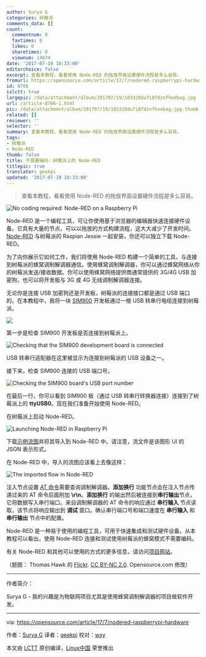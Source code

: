 ```yaml
---
author: Surya G
categories: 树莓派
comments_data: []
count:
  commentnum: 0
  favtimes: 0
  likes: 0
  sharetimes: 0
  viewnum: 14674
date: '2017-07-19 10:33:00'
editorchoice: false
excerpt: 查看本教程，看看使用 Node-RED 的拖放界面设置硬件流程是多么容易。
fromurl: https://opensource.com/article/17/7/nodered-raspberrypi-hardware
id: 8706
islctt: true
largepic: /data/attachment/album/201707/19/103328du7i87dznfheebag.jpg
url: /article-8706-1.html
pic: /data/attachment/album/201707/19/103328du7i87dznfheebag.jpg.thumb.jpg
related: []
reviewer: ''
selector: ''
summary: 查看本教程，看看使用 Node-RED 的拖放界面设置硬件流程是多么容易。
tags:
- 树莓派
- Node-RED
thumb: false
title: 不需要编码：树莓派上的 Node-RED
titlepic: true
translator: geekpi
updated: '2017-07-19 10:33:00'
---
```



> 
> 查看本教程，看看使用 Node-RED 的拖放界面设置硬件流程是多么容易。
> 
> 
> 


![No coding required: Node-RED on a Raspberry Pi](/data/attachment/album/201707/19/103328du7i87dznfheebag.jpg "No coding required: Node-RED on a Raspberry Pi")


Node-RED 是一个编程工具，可让你使用基于浏览器的编辑器快速连接硬件设备。它具有大量的节点，可以以拖放的方式构建流程，这大大减少了开发时间。[Node-RED](https://nodered.org/) 与树莓派的 Raspian Jessie 一起安装，你还可以独立下载 Node-RED。


为了向你展示它如何工作，我们将使用 Node-RED 构建一个简单的工具，与连接到树莓派的蜂窝调制解调器通信。使用蜂窝调制解调器，你可以通过蜂窝网络从你的树莓派发送/接收数据。你可以使用蜂窝网络提供商通常提供的 3G/4G USB 加密狗，也可以将开发板与 3G 或 4G 无线调制解调器连接。


无论你是连接 USB 加密狗还是开发板，树莓派的连接接口都是通过 USB 端口的。在本教程中，我将一块 [SIM900](http://m2msupport.net/m2msupport/simcom-sim900-gprs-2g-module/) 开发板通过一根 USB 转串行电缆连接到树莓派。


![](/data/attachment/album/201707/19/103440h111of23m9ym3wic.jpg)


第一步是检查 SIM900 开发板是否连接到树莓派上。


![Checking that the SIM900 development board is connected](/data/attachment/album/201707/19/103330secjmimks4lctlpa.png "Checking that the SIM900 development board is connected")


USB 转串行适配器在这里被显示为连接到树莓派的 USB 设备之一。


接下来，检查 SIM900 连接的 USB 端口号。


![Checking the SIM900 board's USB port number](/data/attachment/album/201707/19/103330dvsfoqrmvbgmdbz1.png "Checking the SIM900 board's USB port number")


在最后一行，你可以看到 SIM900 板（通过 USB 转串行转换器连接）连接到了树莓派上的 **ttyUSB0**。现在我们准备开始使用 Node-RED。


在树莓派上启动 Node-RED。


![​​​​Launching Node-RED in Raspberry Pi](/data/attachment/album/201707/19/103331snpf5ap8r2jnvgrp.png "​​​​Launching Node-RED in Raspberry Pi")


下载[示例流图](http://m2msupport.net/m2msupport/wp-content/themes/admired/Node-RED/modem_commands)并将其导入到 Node-RED 中。请注意，流文件是该图形 UI 的 JSON 表示形式。


在 Node-RED 中，导入的流图应该看上去像这样：


![The imported flow in Node-RED](/data/attachment/album/201707/19/103331yam7i259pphohp3h.png "The imported flow in Node-RED")


注入节点设置 [AT 命令](http://m2msupport.net/m2msupport/software-and-at-commands-for-m2m-modules/)需要查询调制解调器。**添加换行** 功能节点会在注入节点传递过来的 AT 命令后面附加 **\r\n**。**添加换行** 的输出然后被连接到**串行输出**节点，它将数据写入串行端口。来自调制解调器的 AT 命令的响应通过 **串行输入** 节点读取，该节点将响应输出到 **调试** 窗口。确认串行端口号和端口速度在 **串行输入** 和 **串行输出** 节点中的配置。


Node-RED 是一种易于使用的编程工具，可用于快速集成和测试硬件设备。从本教程可以看出，使用 Node-RED 连接和测试使用树莓派的蜂窝模式不需要编码。


有关 Node-RED 和其他可以使用的方式的更多信息，请访问[项目网站](https://nodered.org/)。


（题图： Thomas Hawk 的 [Flickr](https://www.flickr.com/photos/thomashawk/3048157616/in/photolist-5DmB4E-BzrZ4-5aUXCN-nvBWYa-qbkwAq-fEFeDm-fuZxgC-dufA8D-oi8Npd-b6FiBp-7ChGA3-aSn7xK-7NXMyh-a9bQQr-5NG9W7-agCY7E-4QD9zm-7HLTtj-4uCiHy-bYUUtG). [CC BY-NC 2.0](https://creativecommons.org/licenses/by-nc/2.0/). Opensource.com 修改）




---


作者简介：


Surya G - 我的兴趣是为物联网项目尤其是使用蜂窝调制解调器的项目做软件开发。




---


via: <https://opensource.com/article/17/7/nodered-raspberrypi-hardware>


作者：[Surya G](https://opensource.com/users/gssm2m) 译者：[geekpi](https://github.com/geekpi) 校对：[wxy](https://github.com/wxy)


本文由 [LCTT](https://github.com/LCTT/TranslateProject) 原创编译，[Linux中国](https://linux.cn/) 荣誉推出
